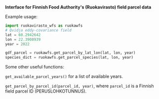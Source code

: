 **Interface for Finnish Food Authority's (Ruokavirasto) field parcel data**

Example usage:
````python
import ruokavirasto_wfs as ruokawfs
# Qvidja eddy-covariance field
lat = 60.2942642
lon = 22.3908939
year = 2022

gdf_parcel = ruokawfs.get_parcel_by_lat_lon(lat, lon, year)
species_dict = ruokawfs.get_parcel_species(lat, lon, year)
````
Some other useful functions:

`get_available_parcel_years()` for a list of available years.

`get_parcel_by_parcel_id(parcel_id, year)`, where `parcel_id` is a Finnish field parcel ID (PERUSLOHKOTUNNUS).
